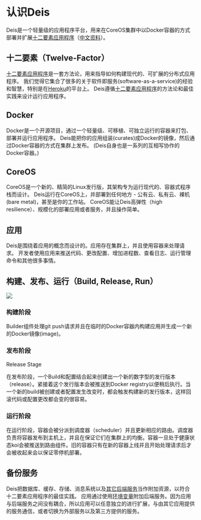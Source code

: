 认识Deis
=======

Deis是一个轻量级的应用程序平台，用来在CoreOS集群中以Docker容器的方式部署并扩展[十二要素应用程序](http://docs.deis.io/en/latest/understanding_deis/concepts/#concepts-twelve-factor)（[中文资料](https://gist.github.com/harmy/3437177)）。

十二要素（Twelve-Factor）
----------------------

[十二要素应用程序](http://12factor.net/)是一套方法论，用来指导如何构建现代的、可扩展的分布式应用程序。
我们觉得它集合了很多的关于软件即服务(software-as-a-service)的经验和智慧，特别是在[Heroku](https://www.heroku.com/)的平台上。
Deis遵循[十二要素应用程序](http://12factor.net/)的方法论和最佳实践来设计运行应用程序。

Docker
------

Docker是一个开源项目，通过一个轻量级、可移植、可独立运行的容器来打包、部署并运行应用程序。
Deis能把你的应用组装(curates)成Docker的镜像，然后通过Docker容器的方式在集群上发布。
(Deis自身也是一系列的互相写协作的Docker容器。)

CoreOS
------

CoreOS是一个新的、精简的Linux发行版，其架构专为运行现代的、容器式程序栈而设计。
Deis运行在CoreOS上，并部署到任何地方 - 公有云、私有云、裸机(bare metal)，甚至是你的工作站。
CoreOS能让Deis高弹性（high resilience）、规模化的部署应用或者服务，并且操作简单。

应用
---

Deis是围绕着应用的概念而设计的。应用存在集群上，并且使用容器来处理请求。
开发者使用应用来推送代码、更改配置、增加进程数、查看日志、运行管理命令和其他很多事情。

构建、发布、运行（Build, Release, Run）
-----------------------------------

![](http://docs.deis.io/en/latest/_images/DeisGitPushWorkflow.png)

### 构建阶段

Builder组件处理git push请求并且在临时的Docker容器内构建应用并生成一个新的Docker镜像(image)。

### 发布阶段

Release Stage

在发布阶段，一个Build和配置结合起来创建出一个新的数字型的发行版本（release）。紧接着这个发行版本会被推送到Docker registry以便稍后执行。当一个新的build被创建或者配置发生改变时，都会触发构建新的发行版本，这样回滚代码或配置更改都会变的很容易。

### 运行阶段

在运行阶段，容器会被分派到调度器（scheduler）并且更新相应的路由。调度器负责将容器发布到主机上，并且在保证它们在集群上的均衡。容器一旦处于健康状态koi会被推送到路由组件。旧的容器只有在新的容器上线并且开始处理请求后才会被收起来会以保证零停机部署。


备份服务
-------

Deis把数据库、缓存、存储、消息系统以及[其它后端服务](http://12factor.net/backing-services)当作附加资源，以符合十二要素应用程序的最佳实践。
应用通过使用[环境变量](http://12factor.net/config)附加后端服务。因为应用与后端服务之间没有耦合，所以应用可以任意独立的进行扩展，与由其它应用提供的服务通信，或者切换为外部服务以及第三方提供的服务。
